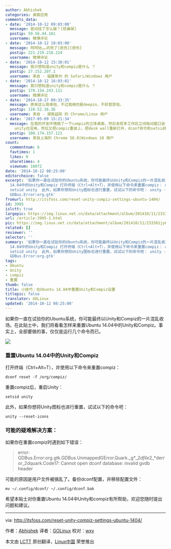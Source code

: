 ```yaml
---
author: Abhishek
categories: 桌面应用
comments_data:
- date: '2014-10-12 09:03:00'
  message: 驱动挂了怎么破？[挖鼻屎]
  postip: 59.56.44.161
  username: 微博评论
- date: '2014-10-12 10:03:00'
  message: 呵呵哒……坑死了[悲伤][悲伤]
  postip: 221.219.218.224
  username: 微博评论
- date: '2014-10-12 15:38:01'
  message: 我只想知道unity和compiz是什么 ？
  postip: 27.152.207.1
  username: 来自 - 福建泉州 的 Safari/Windows 用户
- date: '2014-10-12 16:03:01'
  message: 我只想知道unity和compiz是什么 ？
  postip: 178.154.243.111
  username: 微博评论
- date: '2014-10-17 09:33:35'
  message: 原来这么简单哈，不过我用的是deepin，不好意思哈。
  postip: 110.52.16.36
  username: 来自 - 湖南益阳 的 Chrome/Linux 用户
- date: '2017-05-09 15:21:34'
  message: 在我的开发环境搞了一下compiz的立体桌面，然后发现多工作区之间拖动窗口会卡住，unity任务栏会变灰无法点击，快捷键也错乱了，赶紧卸载compiz，重启系统，还是不行，用dconf命令无效还报错，setsid
    unity也没用，然后又把compiz重装上，把desk wall重新打开，dconf命令和setsid都试了还是不行，正在蛋疼，看到最后改.config/dconf名，试了一下，咦，貌似好了。。。。用的好好的，真不能手贱啊
  postip: 180.174.157.121
  username: 来自上海的 Chrome 58.0|Windows 10 用户
count:
  commentnum: 6
  favtimes: 1
  likes: 0
  sharetimes: 4
  viewnum: 16072
date: '2014-10-12 08:25:00'
editorchoice: false
excerpt: '如果你一直在试验你的Ubuntu系统，你可能最终以Unity和Compiz的一片混乱收场。在此贴士中，我们将看看怎样来重置Ubuntu 14.04中的Unity和Compiz。事实上，全部要做的事，仅仅是运行几个命令而已。  重置Ubuntu
  14.04中的Unity和Compiz 打开终端（Ctrl+Alt+T），并使用以下命令来重置compiz： dconf reset -f /org/compiz/  重置compiz后，重启Unity：
  setsid unity  此外，如果你想将Unity图标也进行重置，试试以下的命令吧： unity --reset-icons  可能的疑难解决方案： 如果你在重置compiz时遇到如下错误：  error:
  GDBus.Error:org.gtk'
fromurl: http://itsfoss.com/reset-unity-compiz-settings-ubuntu-1404/
id: 3995
islctt: true
largepic: https://img.linux.net.cn/data/attachment/album/201410/11/233301jy6puxusds4tx4sz.png
url: /article-3995-1.html
pic: https://img.linux.net.cn/data/attachment/album/201410/11/233301jy6puxusds4tx4sz.png.thumb.jpg
related: []
reviewer: ''
selector: ''
summary: '如果你一直在试验你的Ubuntu系统，你可能最终以Unity和Compiz的一片混乱收场。在此贴士中，我们将看看怎样来重置Ubuntu 14.04中的Unity和Compiz。事实上，全部要做的事，仅仅是运行几个命令而已。  重置Ubuntu
  14.04中的Unity和Compiz 打开终端（Ctrl+Alt+T），并使用以下命令来重置compiz： dconf reset -f /org/compiz/  重置compiz后，重启Unity：
  setsid unity  此外，如果你想将Unity图标也进行重置，试试以下的命令吧： unity --reset-icons  可能的疑难解决方案： 如果你在重置compiz时遇到如下错误：  error:
  GDBus.Error:org.gtk'
tags:
- Ubuntu
- Unity
- compiz
- 重置
thumb: false
title: 小技巧：在Ubuntu 14.04中重置Unity和Compiz设置
titlepic: false
translator: GOLinux
updated: '2014-10-12 08:25:00'
---
```


如果你一直在试验你的Ubuntu系统，你可能最终以Unity和Compiz的一片混乱收场。在此贴士中，我们将看看怎样来重置Ubuntu 14.04中的Unity和Compiz。事实上，全部要做的事，仅仅是运行几个命令而已。


![](/data/attachment/album/201410/11/233301jy6puxusds4tx4sz.png)


### 重置Ubuntu 14.04中的Unity和Compiz


打开终端（Ctrl+Alt+T），并使用以下命令来重置compiz：



```
dconf reset -f /org/compiz/

```

重置compiz后，重启Unity：



```
setsid unity

```

此外，如果你想将Unity图标也进行重置，试试以下的命令吧：



```
unity --reset-icons

```

### 可能的疑难解决方案：


如果你在重置compiz时遇到如下错误：



> 
> error: GDBus.Error:org.gtk.GDBus.UnmappedGError.Quark.\_g*\_*2dfile*2\_*derror\_2dquark.Code17: Cannot open dconf database: invalid gvdb header
> 
> 
> 


可能的原因是用户文件被搞乱了。备份dconf配置，并移除配置文件：



```
mv ~/.config/dconf/ ~/.config/dconf.bak

```

希望本贴士对你重置Ubuntu 14.04中Unity和compiz有所帮助，欢迎您随时提出问题和建议。




---


via: <http://itsfoss.com/reset-unity-compiz-settings-ubuntu-1404/>


作者：[Abhishek](http://itsfoss.com/author/Abhishek/) 译者：[GOLinux](https://github.com/GOLinux) 校对：[wxy](https://github.com/wxy)


本文由 [LCTT](https://github.com/LCTT/TranslateProject) 原创翻译，[Linux中国](http://linux.cn/) 荣誉推出